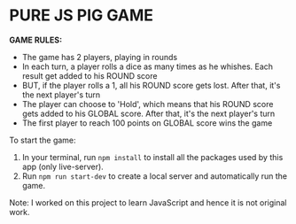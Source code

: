 # PURE JS PIG GAME

**GAME RULES:**

- The game has 2 players, playing in rounds
- In each turn, a player rolls a dice as many times as he whishes. Each result get added to his ROUND score
- BUT, if the player rolls a 1, all his ROUND score gets lost. After that, it's the next player's turn
- The player can choose to 'Hold', which means that his ROUND score gets added to his GLOBAL score. After that, it's the next player's turn
- The first player to reach 100 points on GLOBAL score wins the game

To start the game:

1. In your terminal, run `npm install` to install all the packages used by this app (only live-server).
2. Run `npm run start-dev` to create a local server and automatically run the game.


Note:  I worked on this project to learn JavaScript and hence it is not original work.
